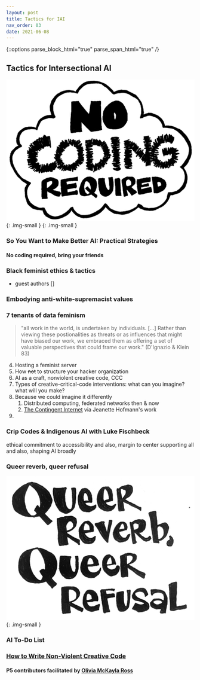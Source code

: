 ```yaml
---
layout: post
title: Tactics for IAI
nav_order: 03
date: 2021-06-08
---
```

{::options parse_block_html="true" parse_span_html="true" /}

<main class="zine">
<section class="zine-page page-1" markdown="1">

## Tactics for Intersectional AI

![No Coding Required](../assets/img/LC-NoCoding.png){: .img-small }
{: .img-small }

### So You Want to Make Better AI: Practical Strategies
#### No coding required, bring your friends

</section>

<section class="zine-page page-2" markdown="1">

### Black feminist ethics & tactics

- guest authors []
  
</section>

<section class="zine-page page-3" markdown="1">

### Embodying anti-white-supremacist values

</section>

<section class="zine-page page-4" markdown="1">

### 7 tenants of data feminism
  
  > "all work in the world, is undertaken by individuals. [...] Rather than viewing these postionalities as threats or as influences that might have biased our work, we embraced them as offering a set of valuable perspectives that could frame our work." (D'Ignazio & Klein 83)

</section>

<section class="zine-page page-5" markdown="1">

  4. Hosting a feminist server
  7.  How ~~not~~ to structure your hacker organization
  6. AI as a craft, nonviolent creative code, CCC
  8.  Types of creative-critical-code interventions: what can you imagine? what will you make?
  9.  Because we could imagine it differently
      1.  Distributed computing, federated networks then & now []()
      2.  [The Contingent Internet](https://dspace.mit.edu/bitstream/handle/1721.1/115284/daed_a_00361.pdf?sequence=1&isAllowed=y) via Jeanette Hofmann's work
  10. 

</section>

<section class="zine-page page-6" markdown="1">

### Crip Codes & Indigenous AI with Luke Fischbeck

ethical commitment to accessibility 
and also, margin to center supporting all
and also, shaping AI broadly

</section>

<section class="zine-page page-7" markdown="1">

### Queer reverb, queer refusal

![Queer Reverb](../assets/img/LC-QueerReverb.png)
{: .img-small }

</section>

<section class="zine-page page-8" markdown="1">

### AI To-Do List

### [How to Write Non-Violent Creative Code](https://contributors-zine.p5js.org/#reflection-olivia-mckayla-ross)
#### P5 contributors facilitated by [Olivia McKayla Ross]()

</section>
</main>